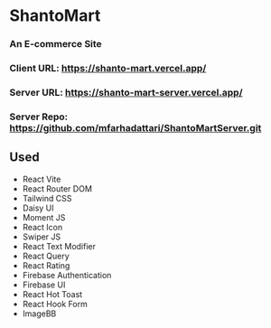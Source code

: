 # ShantoMart
### An E-commerce Site

### Client URL: https://shanto-mart.vercel.app/
### Server URL: https://shanto-mart-server.vercel.app/
### Server Repo: https://github.com/mfarhadattari/ShantoMartServer.git
## Used
* React Vite
* React Router DOM
* Tailwind CSS
* Daisy UI
* Moment JS
* React Icon
* Swiper JS
* React Text Modifier
* React Query
* React Rating
* Firebase Authentication
* Firebase UI
* React Hot Toast
* React Hook Form
* ImageBB